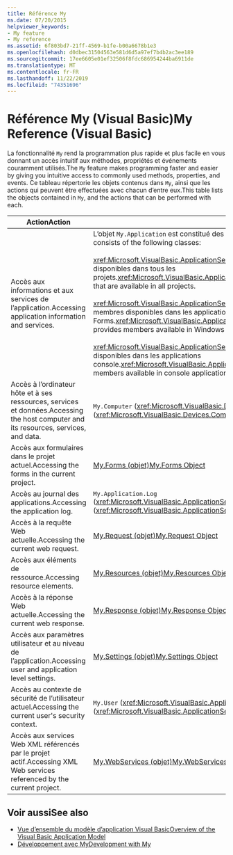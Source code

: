 ```yaml
---
title: Référence My
ms.date: 07/20/2015
helpviewer_keywords:
- My feature
- My reference
ms.assetid: 6f803bd7-21ff-4569-b1fe-b00a6678b1e3
ms.openlocfilehash: d0dbec31504563e581d6d5a97ef7b4b2ac3ee189
ms.sourcegitcommit: 17ee6605e01ef32506f8fdc686954244ba6911de
ms.translationtype: MT
ms.contentlocale: fr-FR
ms.lasthandoff: 11/22/2019
ms.locfileid: "74351696"
---
```

# <a name="my-reference-visual-basic"></a><span data-ttu-id="68da9-102">Référence My (Visual Basic)</span><span class="sxs-lookup"><span data-stu-id="68da9-102">My Reference (Visual Basic)</span></span>
<span data-ttu-id="68da9-103">La fonctionnalité `My` rend la programmation plus rapide et plus facile en vous donnant un accès intuitif aux méthodes, propriétés et événements couramment utilisés.</span><span class="sxs-lookup"><span data-stu-id="68da9-103">The `My` feature makes programming faster and easier by giving you intuitive access to commonly used methods, properties, and events.</span></span> <span data-ttu-id="68da9-104">Ce tableau répertorie les objets contenus dans `My`, ainsi que les actions qui peuvent être effectuées avec chacun d’entre eux.</span><span class="sxs-lookup"><span data-stu-id="68da9-104">This table lists the objects contained in `My`, and the actions that can be performed with each.</span></span>  
  
|<span data-ttu-id="68da9-105">**Action**</span><span class="sxs-lookup"><span data-stu-id="68da9-105">**Action**</span></span>|<span data-ttu-id="68da9-106">**Objet**</span><span class="sxs-lookup"><span data-stu-id="68da9-106">**Object**</span></span>|  
|----------------|----------------|  
|<span data-ttu-id="68da9-107">Accès aux informations et aux services de l’application.</span><span class="sxs-lookup"><span data-stu-id="68da9-107">Accessing application information and services.</span></span>|<span data-ttu-id="68da9-108">L’objet `My.Application` est constitué des classes suivantes :</span><span class="sxs-lookup"><span data-stu-id="68da9-108">The `My.Application` object consists of the following classes:</span></span><br /><br /> <span data-ttu-id="68da9-109"><xref:Microsoft.VisualBasic.ApplicationServices.ApplicationBase> fournit des membres qui sont disponibles dans tous les projets.</span><span class="sxs-lookup"><span data-stu-id="68da9-109"><xref:Microsoft.VisualBasic.ApplicationServices.ApplicationBase> provides members that are available in all projects.</span></span><br /><br /> <span data-ttu-id="68da9-110"><xref:Microsoft.VisualBasic.ApplicationServices.WindowsFormsApplicationBase> fournit des membres disponibles dans les applications Windows Forms.</span><span class="sxs-lookup"><span data-stu-id="68da9-110"><xref:Microsoft.VisualBasic.ApplicationServices.WindowsFormsApplicationBase> provides members available in Windows Forms applications.</span></span><br /><br /> <span data-ttu-id="68da9-111"><xref:Microsoft.VisualBasic.ApplicationServices.ConsoleApplicationBase> fournit des membres disponibles dans les applications console.</span><span class="sxs-lookup"><span data-stu-id="68da9-111"><xref:Microsoft.VisualBasic.ApplicationServices.ConsoleApplicationBase> provides members available in console applications.</span></span>|  
|<span data-ttu-id="68da9-112">Accès à l’ordinateur hôte et à ses ressources, services et données.</span><span class="sxs-lookup"><span data-stu-id="68da9-112">Accessing the host computer and its resources, services, and data.</span></span>|<span data-ttu-id="68da9-113">`My.Computer` (<xref:Microsoft.VisualBasic.Devices.Computer>)</span><span class="sxs-lookup"><span data-stu-id="68da9-113">`My.Computer` (<xref:Microsoft.VisualBasic.Devices.Computer>)</span></span>|  
|<span data-ttu-id="68da9-114">Accès aux formulaires dans le projet actuel.</span><span class="sxs-lookup"><span data-stu-id="68da9-114">Accessing the forms in the current project.</span></span>|[<span data-ttu-id="68da9-115">My.Forms (objet)</span><span class="sxs-lookup"><span data-stu-id="68da9-115">My.Forms Object</span></span>](../../../visual-basic/language-reference/objects/my-forms-object.md)|  
|<span data-ttu-id="68da9-116">Accès au journal des applications.</span><span class="sxs-lookup"><span data-stu-id="68da9-116">Accessing the application log.</span></span>|<span data-ttu-id="68da9-117">`My.Application.Log` (<xref:Microsoft.VisualBasic.ApplicationServices.ApplicationBase.Log%2A>)</span><span class="sxs-lookup"><span data-stu-id="68da9-117">`My.Application.Log` (<xref:Microsoft.VisualBasic.ApplicationServices.ApplicationBase.Log%2A>)</span></span>|  
|<span data-ttu-id="68da9-118">Accès à la requête Web actuelle.</span><span class="sxs-lookup"><span data-stu-id="68da9-118">Accessing the current web request.</span></span>|[<span data-ttu-id="68da9-119">My.Request (objet)</span><span class="sxs-lookup"><span data-stu-id="68da9-119">My.Request Object</span></span>](../../../visual-basic/language-reference/objects/my-request-object.md)|  
|<span data-ttu-id="68da9-120">Accès aux éléments de ressource.</span><span class="sxs-lookup"><span data-stu-id="68da9-120">Accessing resource elements.</span></span>|[<span data-ttu-id="68da9-121">My.Resources (objet)</span><span class="sxs-lookup"><span data-stu-id="68da9-121">My.Resources Object</span></span>](../../../visual-basic/language-reference/objects/my-resources-object.md)|  
|<span data-ttu-id="68da9-122">Accès à la réponse Web actuelle.</span><span class="sxs-lookup"><span data-stu-id="68da9-122">Accessing the current web response.</span></span>|[<span data-ttu-id="68da9-123">My.Response (objet)</span><span class="sxs-lookup"><span data-stu-id="68da9-123">My.Response Object</span></span>](../../../visual-basic/language-reference/objects/my-response-object.md)|  
|<span data-ttu-id="68da9-124">Accès aux paramètres utilisateur et au niveau de l’application.</span><span class="sxs-lookup"><span data-stu-id="68da9-124">Accessing user and application level settings.</span></span>|[<span data-ttu-id="68da9-125">My.Settings (objet)</span><span class="sxs-lookup"><span data-stu-id="68da9-125">My.Settings Object</span></span>](../../../visual-basic/language-reference/objects/my-settings-object.md)|  
|<span data-ttu-id="68da9-126">Accès au contexte de sécurité de l’utilisateur actuel.</span><span class="sxs-lookup"><span data-stu-id="68da9-126">Accessing the current user's security context.</span></span>|<span data-ttu-id="68da9-127">`My.User` (<xref:Microsoft.VisualBasic.ApplicationServices.User>)</span><span class="sxs-lookup"><span data-stu-id="68da9-127">`My.User` (<xref:Microsoft.VisualBasic.ApplicationServices.User>)</span></span>|  
|<span data-ttu-id="68da9-128">Accès aux services Web XML référencés par le projet actif.</span><span class="sxs-lookup"><span data-stu-id="68da9-128">Accessing XML Web services referenced by the current project.</span></span>|[<span data-ttu-id="68da9-129">My.WebServices (objet)</span><span class="sxs-lookup"><span data-stu-id="68da9-129">My.WebServices Object</span></span>](../../../visual-basic/language-reference/objects/my-webservices-object.md)|  
  
## <a name="see-also"></a><span data-ttu-id="68da9-130">Voir aussi</span><span class="sxs-lookup"><span data-stu-id="68da9-130">See also</span></span>

- [<span data-ttu-id="68da9-131">Vue d’ensemble du modèle d’application Visual Basic</span><span class="sxs-lookup"><span data-stu-id="68da9-131">Overview of the Visual Basic Application Model</span></span>](../../../visual-basic/developing-apps/development-with-my/overview-of-the-visual-basic-application-model.md)
- [<span data-ttu-id="68da9-132">Développement avec My</span><span class="sxs-lookup"><span data-stu-id="68da9-132">Development with My</span></span>](../../../visual-basic/developing-apps/development-with-my/index.md)
